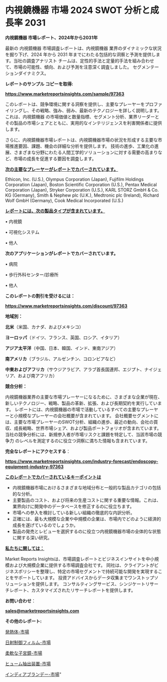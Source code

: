 # 内視鏡機器 市場 2024 SWOT 分析と成長率 2031

<strong>内視鏡機器 市場レポート、2024年から2031年</strong>

最新の 内視鏡機器 市場調査レポートは、内視鏡機器 業界のダイナミックな状況を掘り下げ、2024 年から 2031 年までにわたる包括的な洞察と予測を提供します。当社の調査アナリスト チームは、定性的手法と定量的手法を組み合わせて、市場の可能性、傾向、および予測を注意深く調査しました。 セグメンテーションダイナミクス。



<strong>レポートのサンプル コピーを取得:</strong> <a href=https://www.marketreportsinsights.com/sample/97363>

<strong><u>https://www.marketreportsinsights.com/sample/97363</u></strong></a>

このレポートは、競争環境に関する洞察を提供し、主要なプレーヤーをプロファイリングし、その戦略、強み、弱み、最新のテクノロジーを詳しく説明します。 これは、内視鏡機器 の市場価値と数量指標、セグメント分析、業界リーダーとその製品の市場シェアとともに、実用的なインテリジェンスを利害関係者に提供します。

さらに、内視鏡機器市場レポートは、内視鏡機器市場の状況を形成する主要な市場推進要因、課題、機会の詳細な分析を提供します。 技術の進歩、工業化の進展、さまざまな分野にわたる人間工学的ソリューションに対する需要の高まりなど、市場の成長を促進する要因を調査します。



<strong><u>次の主要なプレーヤーがレポートでカバーされています。</u></strong>

Ethicon, Inc. (U.S.), Olympus Corporation (Japan), Fujifilm Holdings Corporation (Japan), Boston Scientific Corporation (U.S.), Pentax Medical Corporation (Japan), Stryker Corporation (U.S.), KARL STORZ GmbH & Co. KG (Germany), Smith & Nephew plc (U.K.), Medtronic plc (Ireland), Richard Wolf GmbH (Germany), Cook Medical Incorporated (U.S.)



<strong><u><b>レポートには、次の製品タイプが含まれています。</b></u></strong>

• 内視鏡

• 可視化システム

• 他人



<strong><b>次のアプリケーションがレポートでカバーされています。</b></strong>

• 病院

• 歩行外科センター/診療所

• 他人



<strong><b>このレポートの割引を受けるには：</b></strong><a href=https://www.marketreportsinsights.com/discount/97363>

<strong><u>https://www.marketreportsinsights.com/discount/97363</u></strong></a>



<strong>地域別：</strong>



<strong>北米</strong>（米国、カナダ、およびメキシコ）



<strong>ヨーロッパ</strong>（ドイツ、フランス、英国、ロシア、イタリア）



<strong>アジア太平洋</strong>（中国、日本、韓国、インド、東南アジア）



<strong>南アメリカ</strong>（ブラジル、アルゼンチン、コロンビアなど）



<strong>中東およびアフリカ</strong>（サウジアラビア、アラブ首長国連邦、エジプト、ナイジェリア、および南アフリカ）



<strong>競合分析：</strong>

内視鏡機器業界の主要な市場プレーヤーになるために、さまざまな企業が現在、新しいテクノロジー、戦略、製品の革新、拡張、および長期契約を実行しています。 レポートには、内視鏡機器の市場で活動しているすべての主要なプレーヤーと小規模なプレーヤーの会社概要が含まれています。 会社概要セグメントには、主要な市場プレーヤーのSWOT分析、組織の進歩、最近の動向、会社の買収、成長戦略、世界市場シェア、および製品ポートフォリオが含まれています。 当社の競争分析には、新規参入者が市場リスクと課題を特定して、当該市場の競争力 のレベルを測定するのに役立つ洞察に満ちた情報も含まれています。



<strong>完全なレポートにアクセスする</strong>：

<a href=https://www.marketreportsinsights.com/industry-forecast/endoscopy-equipment-industry-97363>

<strong><u>https://www.marketreportsinsights.com/industry-forecast/endoscopy-equipment-industry-97363</u></strong></a>



<strong><u><b>このレポートでカバーされているキーポイントは</b></u></strong>
<ul>
  <li>内視鏡機器市場におけるさまざまな地域分布と一般的な製品カテゴリの包括的な分析。</li>
  <li>主要製品のコスト、および将来の生産コストに関する重要な情報。これは、業界向けに開発中のデータベースを修正するのに役立ちます。</li>
  <li>市場への参入を検討している新しい組織の徹底的な内訳分析。</li>
  <li>正確には、最も大規模な企業や中規模の企業は、市場内でどのように経済的成長を遂げているのでしょうか。</li>
  <li>製品の発売とレビューを選択するのに役立つ内視鏡機器市場の全体的な状態に関する深い研究。</li>
</ul>


<strong><u><b>私たちに関しては：</b></u></strong>

Market Reports Insightsは、市場調査レポートとビジネスインサイトを中小規模および大規模企業に提供する市場調査会社です。 同社は、クライアントがビジネスポリシーを整理し、特定の市場セグメントで持続可能な開発を実現することをサポートしています。 投資アドバイスからデータ収集までワンストップソリューションを提供します。 コンサルティングサービス、シンジケートリサーチレポート、カスタマイズされたリサーチレポートを提供します。



<strong><b>お問い合わせ</b></strong>：

<a href=mailto:sales@marketreportsinsights.com>

<strong><u>sales@marketreportsinsights.com</u></strong></a>



<strong>その他のレポート:</strong>

<a href=https://www.linkedin.com/pulse/発熱体-市場-2023-swot-分析と成長率-2030-analytics-achievers-24-analysis-wu9vf/>発熱体-市場</a>

<a href=https://www.linkedin.com/pulse/日射制御フィルム-市場-2023-swot-分析と最新イノベーション-2030-pr-news-hub-29nef/>日射制御フィルム-市場</a>

<a href=https://www.linkedin.com/pulse/柔軟な子宮鏡-市場-2030-年までの需要に焦点を当てた-2023-年調査レポート-z7edf/>柔軟な子宮鏡-市場</a>

<a href=https://www.linkedin.com/pulse/ヒューム抽出装置-市場-2023-年のダイナミクスとビジネストレンド-2030-pr-news-hub-od6gf/>ヒューム抽出装置-市場</a>

<a href=https://www.linkedin.com/pulse/インディアブランデー-市場-2023-総利益と主要ベンダー-2030-pr-news-hub-vlh9f/>インディアブランデー-市場</a>"
